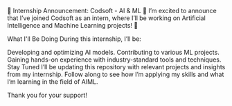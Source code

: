 🌟 Internship Announcement: Codsoft - AI & ML 🌟
I’m excited to announce that I’ve joined Codsoft as an intern, where I’ll be working on Artificial Intelligence and Machine Learning projects! 🎉

What I'll Be Doing
During this internship, I’ll be:

Developing and optimizing AI models.
Contributing to various ML projects.
Gaining hands-on experience with industry-standard tools and techniques.
Stay Tuned
I’ll be updating this repository with relevant projects and insights from my internship. Follow along to see how I’m applying my skills and what I’m learning in the field of AIML.

Thank you for your support!
